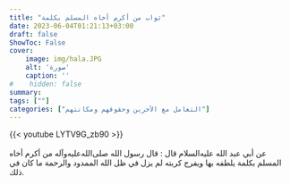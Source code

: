 ```yaml
---
title: "ثواب من أكرم أخاه المسلم بكلمة"
date: 2023-06-04T01:21:13+03:00
draft: false
ShowToc: False
cover:
    image: img/hala.JPG
    alt: 'صورة'
    caption: ''
#    hidden: false
summary: 
tags: [""]
categories: ["التعامل مع الآخرين وحقوقهم ومكانتهم"]
---
```

{{< youtube LYTV9G_zb90 >}}  
 <br>
عن أبي عبد الله عليه‌السلام قال : قال 
رسول الله صلى‌الله‌عليه‌وآله من أكرم أخاه المسلم بكلمة يلطفه بها ويفرج كربته لم
يزل في ظل الله الممدود والرحمة ما كان في ذلك.

